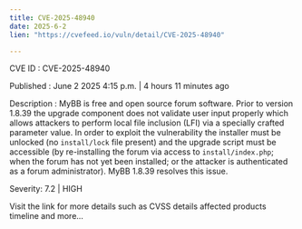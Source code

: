 ```yaml
---
title: CVE-2025-48940
date: 2025-6-2
lien: "https://cvefeed.io/vuln/detail/CVE-2025-48940"

---
```


CVE ID : CVE-2025-48940

Published :  June 2
2025
4:15 p.m. | 4 hours
11 minutes ago

Description : MyBB is free and open source forum software. Prior to version 1.8.39
the upgrade component does not validate user input properly
which allows attackers to perform local file inclusion (LFI) via a specially crafted parameter value. In order to exploit the vulnerability
the installer must be unlocked (no `install/lock` file present) and the upgrade script must be accessible (by re-installing the forum via access to `install/index.php`; when the forum has not yet been installed; or the attacker is authenticated as a forum administrator). MyBB 1.8.39 resolves this issue.

Severity: 7.2 | HIGH

Visit the link for more details
such as CVSS details
affected products
timeline
and more...
